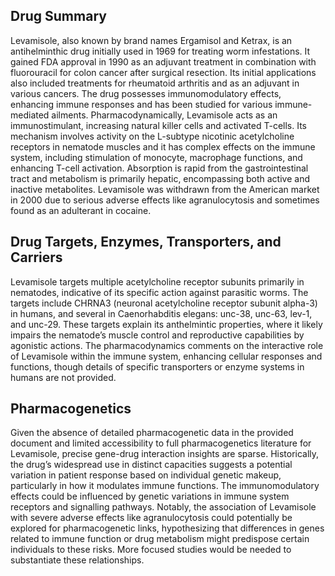 ## Drug Summary
Levamisole, also known by brand names Ergamisol and Ketrax, is an antihelminthic drug initially used in 1969 for treating worm infestations. It gained FDA approval in 1990 as an adjuvant treatment in combination with fluorouracil for colon cancer after surgical resection. Its initial applications also included treatments for rheumatoid arthritis and as an adjuvant in various cancers. The drug possesses immunomodulatory effects, enhancing immune responses and has been studied for various immune-mediated ailments. Pharmacodynamically, Levamisole acts as an immunostimulant, increasing natural killer cells and activated T-cells. Its mechanism involves activity on the L-subtype nicotinic acetylcholine receptors in nematode muscles and it has complex effects on the immune system, including stimulation of monocyte, macrophage functions, and enhancing T-cell activation. Absorption is rapid from the gastrointestinal tract and metabolism is primarily hepatic, encompassing both active and inactive metabolites. Levamisole was withdrawn from the American market in 2000 due to serious adverse effects like agranulocytosis and sometimes found as an adulterant in cocaine.

## Drug Targets, Enzymes, Transporters, and Carriers
Levamisole targets multiple acetylcholine receptor subunits primarily in nematodes, indicative of its specific action against parasitic worms. The targets include CHRNA3 (neuronal acetylcholine receptor subunit alpha-3) in humans, and several in Caenorhabditis elegans: unc-38, unc-63, lev-1, and unc-29. These targets explain its anthelmintic properties, where it likely impairs the nematode’s muscle control and reproductive capabilities by agonistic actions. The pharmacodynamics comments on the interactive role of Levamisole within the immune system, enhancing cellular responses and functions, though details of specific transporters or enzyme systems in humans are not provided. 

## Pharmacogenetics
Given the absence of detailed pharmacogenetic data in the provided document and limited accessibility to full pharmacogenetics literature for Levamisole, precise gene-drug interaction insights are sparse. Historically, the drug’s widespread use in distinct capacities suggests a potential variation in patient response based on individual genetic makeup, particularly in how it modulates immune functions. The immunomodulatory effects could be influenced by genetic variations in immune system receptors and signalling pathways. Notably, the association of Levamisole with severe adverse effects like agranulocytosis could potentially be explored for pharmacogenetic links, hypothesizing that differences in genes related to immune function or drug metabolism might predispose certain individuals to these risks. More focused studies would be needed to substantiate these relationships.